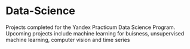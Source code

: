 # Data-Science
Projects completed for the Yandex Practicum Data Science Program. 
Upcoming projects include machine learning for buisness, unsupervised machine learning, computer vision and time series
